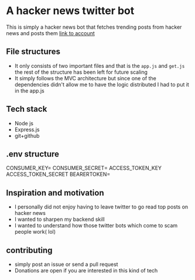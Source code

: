 # A hacker news twitter bot
This is simply a hacker news bot that fetches trending posts from hacker news and posts them
[link to account](https://x.com/tryhackernews) 
## File structures
- It only consists of two important files and that is the `app.js`  and `get.js`  the rest of the structure 
has been left for future scaling
- It simply follows the MVC architecture but since one of the dependencies didn't allow me to have the logic distributed 
I had to put it in the app.js

## Tech stack
- Node js
- Express.js
- git+github
## .env structure
CONSUMER_KEY=
CONSUMER_SECRET=
ACCESS_TOKEN_KEY
ACCESS_TOKEN_SECRET
BEARERTOKEN=
## Inspiration and motivation
- I personally did not enjoy having to leave twitter to go read top posts on hacker news 
- I wanted to sharpen my backend skill
- I wanted to understand how those twitter bots which come to scam people work( lol)
## contributing
- simply post an issue or send a pull request
- Donations are open if you are interested in this kind of tech

